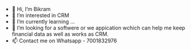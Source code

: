 - 👋 Hi, I’m Bikram
- 👀 I’m interested in CRM
- 🌱 I’m currently learning ...
- 💞️ I’m looking for a softwere or we appication wchich can help me keep financial data as well as works as CRM.
- 📫 Contact me on Whatsapp - 7001832976

<!---
Bikirokz/Bikirokz is a ✨ special ✨ repository because its `README.md` (this file) appears on your GitHub profile.
You can click the Preview link to take a look at your changes.
--->
